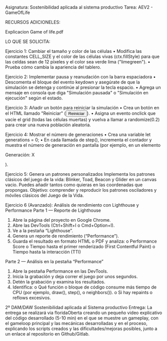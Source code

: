 Asignatura: Sostenibilidad aplicada al sistema productivo
Tarea: AEV2 - GameOfLife

RECURSOS ADICIONELES:

Explicacion Game of life.pdf

LO QUE SE SOLICITA:

Ejercicio 1: Cambiar el tamaño y color de las células 
• Modifica las constantes CELL_SIZE y el color de las células vivas (ctx.fillStyle) para que las celdas 
sean de 12 píxeles y el color sea verde lima ("limegreen"). 
• Prueba cómo cambia la apariencia del tablero. 
 
Ejercicio 2: Implementar pausa y reanudación con la barra espaciadora 
• Descomenta el bloque del evento keydown y asegúrate de que la simulación se detenga y continúe 
al presionar la tecla espacio. 
• Agrega un mensaje en consola que diga "Simulación pausada" o "Simulación en ejecución" según 
el estado. 
 
Ejercicio 3: Añadir un botón para reiniciar la simulación 
• Crea un botón en el HTML llamado "Reiniciar" (<button id="resetBtn">Reiniciar</button>). 
• Asigna un evento onclick que vacíe el grid (todas las células muertas) y vuelva a llamar a 
randomize(0.2) para crear una nueva población aleatoria. 
 
Ejercicio 4: Mostrar el número de generaciones 
• Crea una variable let generations = 0; 
• En cada llamada de step(), incrementa el contador y muestra el número de generación en pantalla 
(por ejemplo, en un elemento <p id="info">Generación: X</p>). 

Ejercicio 5: Genera un patrones personalizados 
Implementa los patrones clásicos del juego de la vida: Blinker, Toad, Beacon y Glider en un canvas vacio. 
Puedes añadir tantos como quieras en las coordenadas que propongas. 
       Objetivo: comprender y reproducir los patrones osciladores y móviles clásicos del Juego de la Vida. 
 
Ejercicio 6 (Avanzado): Análisis de rendimiento con Lighthouse y Performance 
Parte 1 — Reporte de Lighthouse 
1. Abre la página del proyecto en Google Chrome. 
2. Abre las DevTools (Ctrl+Shift+I o Cmd+Option+I). 
3. Ve a la pestaña “Lighthouse”. 
4. Genera un reporte de rendimiento (“Performance”). 
5. Guarda el resultado en formato HTML o PDF y analiza: 
o Performance Score 
o Tiempo hasta el primer renderizado (First Contentful Paint) 
o Tiempo hasta la interacción (TTI) 
 
Parte 2 — Análisis en la pestaña “Performance” 
1. Abre la pestaña Performance en las DevTools. 
2. Inicia la grabación y deja correr el juego por unos segundos. 
3. Detén la grabación y examina los resultados. 
4. Identifica: 
o Qué función o bloque de código consume más tiempo de CPU (por ejemplo, draw(), 
step(), o neighbors()). 
o Si hay repaints o reflows excesivos. 
 
2º DAM/DAW Sostenibilidad aplicada al Sistema productivo 
Entrega: La entrega se realizará via floridaOberta creando un pequeño video explicativo del código 
desarrollado (5-10 min) en el que se muestre un gameplay, con el gameloop principal y las mecánicas 
desarrolladas y en el proceso, explicando los scripts creados y las dificultades/mejoras posibles, junto a un 
enlace al repositorio en Github/Gitlab.